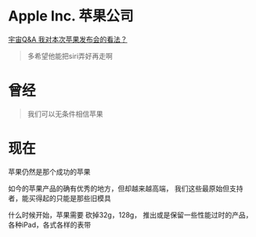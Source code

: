  # Apple Inc. 苹果公司
 
 [宇宙Q&A 我对本次苹果发布会的看法？](https://www.bilibili.com/video/av68415568)

> 多希望他能把siri弄好再走啊

# 曾经

> 我们可以无条件相信苹果

# 现在

苹果仍然是那个成功的苹果

如今的苹果产品的确有优秀的地方，但却越来越高端，
我们这些最原始但支持者，能买得起的只能是那些旧模具

什么时候开始，苹果需要
砍掉32g，128g，
推出或是保留一些性能过时的产品，各种iPad，各式各样的表带